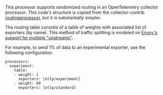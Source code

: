 This processor supports randomized routing in an OpenTelemetry
collector processor.  This code's structure is copied from the
collector-contrib
[routingprocessor](https://github.com/open-telemetry/opentelemetry-collector-contrib/tree/main/processor/routingprocessor), but it is substantially simpler. 

The routing table consists of a table of weights with associated list
of exporters (by name).  This method of traffic splitting is modeled
on [Envoy's support for multiple
"upstreams"](https://www.envoyproxy.io/docs/envoy/latest/configuration/http/http_conn_man/traffic_splitting#traffic-splitting-across-multiple-upstreams).

For example, to send 1% of data to an experimental exporter, use the
following configuration.

```
processors:
  experiment:
    table:
    - weight: 1
      exporters: [otlp/experiment]
    - weight: 99
      exporters: [otlp/standard]
```
